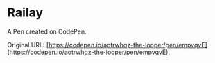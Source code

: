 # Railay

A Pen created on CodePen.

Original URL: [https://codepen.io/aotrwhqz-the-looper/pen/empvqvE](https://codepen.io/aotrwhqz-the-looper/pen/empvqvE).

